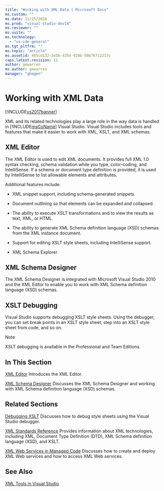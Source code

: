 ```yaml
---
title: "Working with XML Data | Microsoft Docs"
ms.custom: ""
ms.date: 11/15/2016
ms.prod: "visual-studio-dev14"
ms.reviewer: ""
ms.suite: ""
ms.technology:
  - "vs-ide-general"
ms.tgt_pltfrm: ""
ms.topic: "article"
ms.assetid: 465cd132-2e36-435d-920b-50b767c2217c
caps.latest.revision: 11
author: gewarren
ms.author: gewarren
manager: "ghogen"
---
```

# Working with XML Data
[!INCLUDE[vs2017banner](../includes/vs2017banner.md)]


XML and its related technologies play a large role in the way data is handled in [!INCLUDE[msCoName](../includes/msconame-md.md)] Visual Studio. Visual Studio includes tools and features that make it easier to work with XML, XSLT, and XML schemas.

## XML Editor
 The XML Editor is used to edit XML documents. It provides full XML 1.0 syntax checking, schema validation while you type, color-coding, and IntelliSense. If a schema or document type definition is provided, it is used by IntelliSense to list allowable elements and attributes.

 Additional features include:

-   XML snippet support, including schema-generated snippets.

-   Document outlining so that elements can be expanded and collapsed.

-   The ability to execute XSLT transformations and to view the results as text, XML, or HTML.

-   The ability to generate XML Schema definition language (XSD) schemas from the XML instance document.

-   Support for editing XSLT style sheets, including IntelliSense support.

-   XML Schema Explorer

## XML Schema Designer
 The XML Schema Designer is integrated with Microsoft Visual Studio 2010 and the XML Editor to enable you to work with XML Schema definition language (XSD) schemas.

## XSLT Debugging
 Visual Studio supports debugging XSLT style sheets. Using the debugger, you can set break points in an XSLT style sheet, step into an XSLT style sheet from code, and so on.

> [!NOTE]
>  XSLT debugging is available in the Professional and Team Editions.

## In This Section
 [XML Editor](../xml-tools/xml-editor.md)
 Introduces the XML Editor.

 [XML Schema Designer](../xml-tools/xml-schema-designer.md)
 Discusses the XML Schema Designer and working with XML Schema definition language (XSD) schemas.

## Related Sections
 [Debugging XSLT](../xml-tools/debugging-xslt.md)
 Discusses how to debug style sheets using the Visual Studio debugger.

 [XML Standards Reference](http://msdn.microsoft.com/79c78508-c9d0-423a-a00f-672e855de401)
 Provides information about XML technologies, including XML, Document Type Definition (DTD), XML Schema definition language (XSD), and XSLT.

 [XML Web Services in Managed Code](http://msdn.microsoft.com/c9a7dc25-3e68-4723-bfb7-de4320830196)
 Discusses how to create and deploy XML Web services and how to access XML Web services.

## See Also
 [XML Tools in Visual Studio](../xml-tools/xml-tools-in-visual-studio.md)